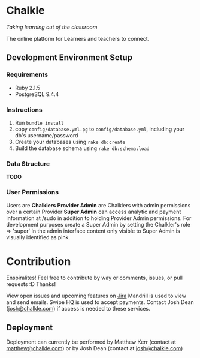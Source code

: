 # Chalkle
*Taking learning out of the classroom*

The online platform for Learners and teachers to connect.

## Development Environment Setup

### Requirements

* Ruby 2.1.5
* PostgreSQL 9.4.4

### Instructions

1. Run `bundle install`
1. copy `config/database.yml.pg` to `config/database.yml`, including your db's username/password
1. Create your databases using `rake db:create`
1. Build the database schema using `rake db:schema:load`

### Data Structure

**TODO**

### User Permissions

Users are **Chalklers**
**Provider Admin** are Chalklers with admin permissions over a certain Provider
**Super Admin** can access analytic and payment information at /sudo in addition to holding Provider Admin permissions.
For development purposes create a Super Admin by setting the Chalkler's role => 'super'
In the admin interface content only visible to Super Admin is visually identified as pink.

# Contribution

Enspiralites! Feel free to contribute by way or comments, issues, or pull requests :D Thanks!

View open issues and upcoming features on [Jira](https://chalkle.atlassian.net/projects/CHAL/issues/CHAL-493?filter=allopenissues)
Mandrill is used to view and send emails.
Swipe HQ is used to accept payments.
Contact Josh Dean (josh@chalkle.com) if access is needed to these services.

## Deployment

Deployment can currently be performed by Matthew Kerr (contact at matthew@chalkle.com)
or by Josh Dean (contact at josh@chalkle.com)
